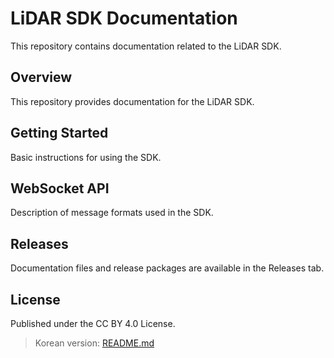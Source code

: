 # LiDAR SDK Documentation

This repository contains documentation related to the LiDAR SDK.

## Overview
This repository provides documentation for the LiDAR SDK.

## Getting Started
Basic instructions for using the SDK.

## WebSocket API
Description of message formats used in the SDK.

## Releases
Documentation files and release packages are available in the Releases tab.

## License
Published under the CC BY 4.0 License.

> Korean version: [README.md](README.md)